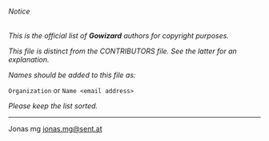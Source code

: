 ###### Notice

*This is the official list of **Gowizard** authors for copyright purposes.*

*This file is distinct from the CONTRIBUTORS file. See the latter for an
explanation.*

*Names should be added to this file as:*

`Organization`
or
`Name <email address>`

*Please keep the list sorted.*

* * *

Jonas mg <jonas.mg@sent.at>

